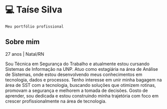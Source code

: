 # 💻 Taíse Silva

`Meu portfólio profissional`

## Sobre mim ##
27 anos | Natal/RN

Sou Técnica em Segurança do Trabalho e atualmente estou cursando Sistemas de Informação na UNP. Atuo como estagiária na área de Análise de Sistemas, onde estou desenvolvendo meus conhecimentos em tecnologia, dados e processos.
Tenho interesse em unir minha bagagem na área de SST com a tecnologia, buscando soluções que otimizem rotinas, promovam a segurança e melhorem a tomada de decisões. Gosto de aprender, sou dedicada e estou construindo minha trajetória com foco em crescer profissionalmente na área de tecnologia.
